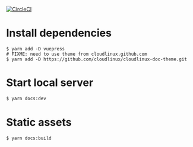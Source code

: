 [![CircleCI](https://circleci.com/gh/cloudlinux/kernelcare-doc.svg?style=svg)](https://circleci.com/gh/cloudlinux/kernelcare-doc)

# Install dependencies

```
$ yarn add -D vuepress
# FIXME: need to use theme from cloudlinux.github.com
$ yarn add -D https://github.com/cloudlinux/cloudlinux-doc-theme.git
```

# Start local server

```sh
$ yarn docs:dev
```

# Static assets

```sh
$ yarn docs:build
```